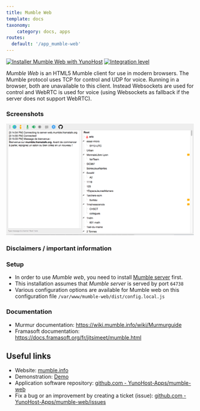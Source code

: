 ```yaml
---
title: Mumble Web
template: docs
taxonomy:
    category: docs, apps
routes:
  default: '/app_mumble-web'
---
```


[![Installer Mumble Web with YunoHost](https://install-app.yunohost.org/install-with-yunohost.svg)](https://install-app.yunohost.org/?app=mumble-web) [![Integration level](https://dash.yunohost.org/integration/mumble-web.svg)](https://dash.yunohost.org/appci/app/mumble-web)

*Mumble Web* is an HTML5 Mumble client for use in modern browsers. The Mumble protocol uses TCP for control and UDP for voice. Running in a browser, both are unavailable to this client. Instead Websockets are used for control and WebRTC is used for voice (using Websockets as fallback if the server does not support WebRTC).

### Screenshots

![Screenshot of Mumble Web](https://github.com/YunoHost-Apps/mumble-web_ynh/blob/master/doc/screenshots/screenshot.png)

### Disclaimers / important information

### Setup

- In order to use *Mumble web*, you need to install [Mumble server](https://github.com/YunoHost-Apps/mumbleserver_ynh) first.
- This installation assumes that *Mumble server* is served by port `64738`
- Various configuration options are available for Mumble web on this configuration file `/var/www/mumble-web/dist/config.local.js`

### Documentation

- Murmur documentation: https://wiki.mumble.info/wiki/Murmurguide
- Framasoft documentation: https://docs.framasoft.org/fr/jitsimeet/mumble.html

## Useful links

+ Website: [mumble.info](https://www.mumble.info/)
+ Demonstration: [Demo](https://alt.framasoft.org/fr/mumble)
+ Application software repository: [github.com - YunoHost-Apps/mumble-web](https://github.com/YunoHost-Apps/mumble-web_ynh)
+ Fix a bug or an improvement by creating a ticket (issue): [github.com - YunoHost-Apps/mumble-web/issues](https://github.com/YunoHost-Apps/mumble-web_ynh/issues)
